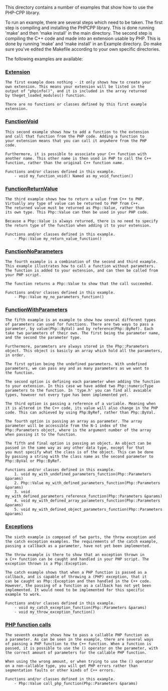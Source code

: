 This directory contains a number of examples that show how to use the
PHP-CPP library. 

To run an example, there are several steps which need to be taken. 
The first step is compiling and installing the PHPCPP library. This is
done running 'make' and then 'make install' in the main directory.
The second step is compiling the C++ code and made into an extension 
usable by PHP. This is done by running 'make' and 'make install' 
in an Example directory. Do make sure you've edited the Makefile
according to your own specific directories.

The following examples are available:


### [Extension](https://github.com/EmielBruijntjes/PHP-CPP/tree/master/Examples/Extension)

	The first example does nothing - it only shows how to create your
	own extension. This means your extension will be listed in the 
	output of "phpinfo()", and it is included in the array returned 
	by theget_loaded_modules() function.
	
	There are no functions or classes defined by this first example
	extension.
	
	
### [FunctionVoid](https://github.com/EmielBruijntjes/PHP-CPP/tree/master/Examples/FunctionVoid)

	This second example shows how to add a function to the extension 
	and call that function from the PHP code. Adding a function to 
	your extension means that you can call it anywhere from the PHP 
	code.
	
	Furthermore, it is possible to associate your C++ function with 
	another name. This other name is then used in PHP to call the C++ 
	function, rather than the original C++ function name.
	
	Functions and/or classes defined in this example.
		- void my_function_void() Named as my_void_function()


### [FunctionReturnValue](https://github.com/EmielBruijntjes/PHP-CPP/tree/master/Examples/FunctionReturnValue)

	The third example shows how to return a value from C++ to PHP. 
	Virtually any type of value can be returned to PHP from C++.
	The returned value must be returned as Php::Value, rather than
	its own type. This Php::Value can then be used in your PHP code.
	
	Because a Php::Value is always returned, there is no need to specify
	the return type of the function when adding it to your extension.
	
	Functions and/or classes defined in this example.
		- Php::Value my_return_value_function()
		

### [FunctionNoParameters](https://github.com/EmielBruijntjes/PHP-CPP/tree/master/Examples/FunctionNoParameters)

	The fourth example is a combination of the second and third example.
	This example illustrates how to call a function without parameters.
	The function is added to your extension, and can then be called from
	your PHP script.
	
	The function returns a Php::Value to show that the call succeeded.
	
	Functions and/or classes defined in this example.
		- Php::Value my_no_parameters_function()
	
	
### [FunctionWithParameters](https://github.com/EmielBruijntjes/PHP-CPP/tree/master/Examples/FunctionWithParameters)

	The fifth example is an example to show how several different types
	of parameters can used for functions. There are two ways to pass a 
	parameter, by value(Php::ByVal) and by reference(Php::ByRef). Each 
	take two parameters of their own. The first being the parameter name,
	and the second the parameter type.
	
	Furthermore, parameters are always stored in the Php::Parameters 
	object. This object is basicly an array which hold all the parameters,
	in order.
	
	The first option being the undefined parameters. With undefined 
	parameters, we can pass any and as many parameters as we want to 
	the function. 
	
	The second option is defining each parameter when adding the function
	to your extension. In this case we have added two Php::numericType
	parameters to the function. In 'type.h' you can find all avaiable
	types, however not every type has been implemented yet.
	
	The third option is passing a reference of a variable. Meaning when
	it is altered in the C++ code, its value will also change in the PHP
	code. This can achieved by using Php:ByRef, rather than Php::ByVal.
	
	The fourth option is passing an array as parameter. The array 
	parameter will be accessible from the N-1 index of the 
	Php::Parameters object, where is the argument number of the array
	when passing it to the function.
	
	The fifth and final option is passing an object. An object can be 
	passed in the same way as any other data type, except for that 
	you must specify what the class is of the object. This can be done
	by passing a string with the class name as the second parameter to 
	Php::ByVal or Php::ByRef.
	
	Functions and/or classes defined in this example.
		1. void my_with_undefined_parameters_function(Php::Parameters &params)
		2. Php::Value my_with_defined_parameters_function(Php::Parameters &params)
		3. void my_with_defined_parameters_reference_function(Php::Parameters &params)
		4. void my_with_defined_array_parameters_function(Php::Parameters &params)
		5. void my_with_defined_object_parameters_function(Php::Parameters &params)


### [Exceptions](https://github.com/EmielBruijntjes/PHP-CPP/tree/master/Examples/Exceptions)

	The sixth example is composed of two parts, the throw exception and 
	the catch exception examples. The requirements of the catch example,
	passing a callback as a parameter, have not yet been implemented. 
	
	The throw example is there to show that an exception thrown in
	a C++ function can be caught and handled in your PHP script. The 
	exception thrown is a Php::Exception.
	
	The catch example shows that when a PHP function is passed as a 
	callback, and is capable of throwing a (PHP) exception, that it
	can be caught as Php::Exception and then handled in the C++ code. 
	However, the passing of a function as a callback has not yet been 
	implemented. It would need to be implemented for this specific 
	example to work.
	
	Functions and/or classes defined in this example.
		- void my_catch_exception_function(Php::Parameters &params)
		- void my_throw_exception_function()


### [PHP function calls](https://github.com/EmielBruijntjes/PHP-CPP/tree/master/Examples/CallPhpFunctions)

	The seventh example shows how to pass a callable PHP function as
	a parameter. As can be seen in the example, there are several ways 
	of passing a PHP function to the C++ function. When a function is 
	passed, it is possible to use the () operator on the parameter, with 
	the correct amount of parameters for the callable PHP function.
	
	When using the wrong amount, or when trying to use the () operator
	on a non-callable type, you will get PHP errors rather than 
	segmentation faults or other kinds of C++ errors.
	
	Functions and/or classes defined in this example.
		- Php::Value call_php_function(Php::Parameters &params)

